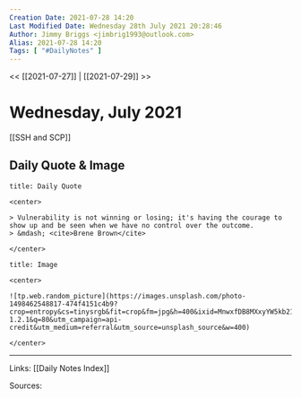 ```yaml
---
Creation Date: 2021-07-28 14:20
Last Modified Date: Wednesday 28th July 2021 20:28:46
Author: Jimmy Briggs <jimbrig1993@outlook.com>
Alias: 2021-07-28 14:20
Tags: [ "#DailyNotes" ]
---
```


<< [[2021-07-27]] | [[2021-07-29]] >>

# Wednesday, July 2021

[[SSH and SCP]]

## Daily Quote & Image

```ad-quote
title: Daily Quote

<center>

> Vulnerability is not winning or losing; it's having the courage to show up and be seen when we have no control over the outcome.
> &mdash; <cite>Brene Brown</cite>

</center>

```

```ad-info
title: Image

<center>

![tp.web.random_picture](https://images.unsplash.com/photo-1498462548817-474f4151c4b9?crop=entropy&cs=tinysrgb&fit=crop&fm=jpg&h=400&ixid=MnwxfDB8MXxyYW5kb218MHx8bGFuZHNjYXBlLHdhdGVyLHNwYWNlLHN1bixza3lsaW5lfHx8fHx8MTYyNzUxODUyNw&ixlib=rb-1.2.1&q=80&utm_campaign=api-credit&utm_medium=referral&utm_source=unsplash_source&w=400)

</center>
```

***

Links: [[Daily Notes Index]]

Sources: 
